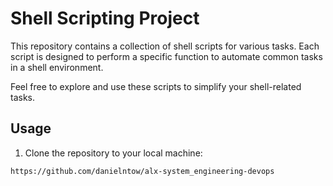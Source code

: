 # Shell Scripting Project

This repository contains a collection of shell scripts for various tasks. Each script is designed to perform a specific function to automate common tasks in a shell environment.


Feel free to explore and use these scripts to simplify your shell-related tasks.

## Usage

1. Clone the repository to your local machine:

   
  ```https://github.com/danielntow/alx-system_engineering-devops```

